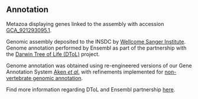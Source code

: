 **Annotation**
----------

Metazoa displaying genes linked to the assembly with accession [GCA\_921293095.1](http://www.ebi.ac.uk/ena/data/view/GCA_921293095.1).

Genomic assembly deposited to the INSDC by [Wellcome Sanger Institute](https://www.sanger.ac.uk/). Genome annotation performed by Ensembl as part of the
partnership with the [Darwin Tree of Life (DToL)](https://www.darwintreeoflife.org/) project.

Genome annotation was obtained using re-engineered versions of our Gene Annotation System [Aken *et al.*](https://europepmc.org/article/MED/27337980) with
refinements implemented for [non-vertebrate genomic annotation](https://rapid.ensembl.org/info/genome/genebuild/anno.html).

Find more information regarding DToL and Ensembl partnership [here](https://projects.ensembl.org/darwin-tree-of-life/).

